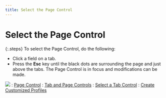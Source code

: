 ```yaml
---
title: Select the Page Control
---
```


# Select the Page Control


{:.steps}
To select the Page Control, do the following:

- Click a field on a tab.
- Press the **Esc**  key until the black dots are surrounding the page and just above the tabs.  The Page Control is in focus and modifications can be made.



![]({{site.fd_baseurl}}/img/see_also.gif)
: [Page Control]({{site.fd_baseurl}}/misc/page_control_target_form.html)
: [Tab  and Page Controls]({{site.fd_baseurl}}/misc/tab_and_page_controls_create_customized_profiles.html)
: [Select  a Tab Control]({{site.fd_baseurl}}/misc/select_a_tab_control_target_form.html)
: [Create  Customized Profiles]({{site.fd_baseurl}}/forms-designer/create-customized-profiles/create_customized_profiles.html)
